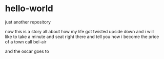 # hello-world
just another repository

now this is a story all about how my life got twisted upside down
and i will like to take a minute and seat right there and tell you how i become the price of a town call bel-air

and the oscar goes to

